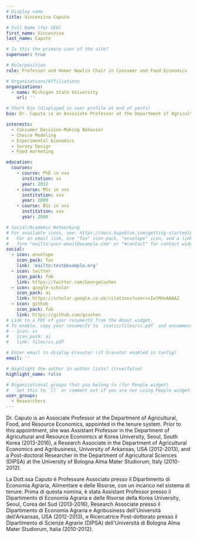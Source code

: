 ```yaml
---
# Display name
title: Vincenzina Caputo

# Full Name (for SEO)
first_name: Vincenzina
last_name: Caputo

# Is this the primary user of the site?
superuser: true

# Role/position
role: Professor and Homer Nowlin Chair in Consumer and Food Economics

# Organizations/Affiliations
organizations:
  - name: Michigan State University
    url: ''

# Short bio (displayed in user profile at end of posts)
bio: Dr. Caputo is an Associate Professor at the Department of Agricultural, Food, and Resource Economics, appointed in the tenure system. Prior to this appointment, she was Assistant Professor in the Department of Agricultural and Resource Economics at Korea University, Seoul, South Korea (2013-2016), a Research Associate in the Department of Agricultural Economics and Agribusiness, University of Arkansas, USA (2012-2013), and a Post-doctoral Researcher in the Department of Agricultural Sciences (DIPSA) at the University of Bologna Alma Mater Studiorum, Italy (2010-2012).Dr. Caputo’s research focuses on modeling consumer food choice behavior and demand for novel food products and new food technologies integrating various disciplines such as economics, marketing, neuroeconomics, behavioral economics, and sensory science. Her work is comprised of two major components (1) empirical analysis of consumer decision-making behavior; (2) methodological innovations to improve the validity and reliability of experimental methods in general and discrete choice experiments in particular. The audiences of Dr. Caputo empirical work are policy-makers, producers, and food companies, while her methodological research informs fellow academics on how to best design economic experiments and model food choice behavior.'She has presented her research works in more than 50 international conferences and published peer reviewed articles in numerous in professional journals including American Journal of Agricultural Economics, Journal of Economic Behavior & Organization, European Review of Agricultural Economics, Economic Inquiry, Journal of Choice Modeling, Journal of Agricultural Economics, Agricultural Economics, Food Policy, among others. She is currently working on an USDA-NIFA -AFRI (market and economy) grant researching consumer choice behavior and demand for alternative genetically engineered foods (gene-edited, transgenic GMO, and cisgenic GMO) using a neuro-economics approach; as well as on a Food Marketing Institute (FMI) Foundation grant investigating consumers purchase behavior toward plant-based and animal-based gene-edited foods.

interests:
  - Consumer Decision-Making Behavior
  - Choice Modeling
  - Experimental Economics
  - Survey Design
  - Food marketing

education:
  courses:
    - course: PhD in xxx
      institution: xx
      year: 2012
    - course: MSc in xxx
      institution: xxx
      year: 2009
    - course: BSc in xxx
      institution: xxx
      year: 2008

# Social/Academic Networking
# For available icons, see: https://docs.hugoblox.com/getting-started/page-builder/#icons
#   For an email link, use "fas" icon pack, "envelope" icon, and a link in the
#   form "mailto:your-email@example.com" or "#contact" for contact widget.
social:
  - icon: envelope
    icon_pack: fas
    link: 'mailto:test@example.org'
  - icon: twitter
    icon_pack: fab
    link: https://twitter.com/GeorgeCushen
  - icon: google-scholar
    icon_pack: ai
    link: https://scholar.google.co.uk/citations?user=sIwtMXoAAAAJ
  - icon: github
    icon_pack: fab
    link: https://github.com/gcushen
# Link to a PDF of your resume/CV from the About widget.
# To enable, copy your resume/CV to `static/files/cv.pdf` and uncomment the lines below.
# - icon: cv
#   icon_pack: ai
#   link: files/cv.pdf

# Enter email to display Gravatar (if Gravatar enabled in Config)
email: ''

# Highlight the author in author lists? (true/false)
highlight_name: false

# Organizational groups that you belong to (for People widget)
#   Set this to `[]` or comment out if you are not using People widget.
user_groups:
  - Researchers
---
```


Dr. Caputo is an Associate Professor at the Department of Agricultural, Food, and Resource Economics, appointed in the tenure system. Prior to this appointment, she was Assistant Professor in the Department of Agricultural and Resource Economics at Korea University, Seoul, South Korea (2013-2016), a Research Associate in the Department of Agricultural Economics and Agribusiness, University of Arkansas, USA (2012-2013), and a Post-doctoral Researcher in the Department of Agricultural Sciences (DIPSA) at the University of Bologna Alma Mater Studiorum, Italy (2010-2012).

La Dott.ssa Caputo è Professore Associato presso il Dipartimento di Economia Agraria, Alimentare e delle Risorse, con un incarico nel sistema di tenure. Prima di questa nomina, è stata Assistant Professor presso il Dipartimento di Economia Agraria e delle Risorse della Korea University, Seoul, Corea del Sud (2013-2016), Research Associate presso il Dipartimento di Economia Agraria e Agribusiness dell'Università dell'Arkansas, USA (2012-2013), e Ricercatrice Post-dottorato presso il Dipartimento di Scienze Agrarie (DIPSA) dell'Università di Bologna Alma Mater Studiorum, Italia (2010-2012).
